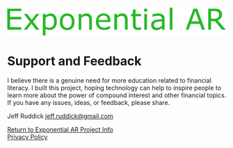 ![Exponential AR Logo](ExponentialARLogo.png)

# Support and Feedback

I believe there is a genuine need for more education related to financial literacy.  I built this project, hoping technology can help to inspire people to learn more about the power of compound interest and other financial topics.  If you have any issues, ideas, or feedback, please share.

Jeff Ruddick
jeff.ruddick@gmail.com

[Return to Exponential AR Project Info](index.md)    
[Privacy Policy](PrivacyPolicy.md)

